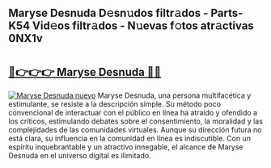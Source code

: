 ## Maryse Desnuda D𝚎sn𝚞dos filtr𝚊dos - Parts-K54 Vid𝚎os filtr𝚊dos - N𝚞evas f𝚘tos atr𝚊ctivas 0NX1v

# <h2><a href="http://mb8k6e.tromn.icu/?c=Maryse+Desnuda">🔗👉👉👉 Maryse Desnuda 🔗🔗</a></h2>

[![Maryse Desnuda nuevo](https://i.imgur.com/pEAQMta.gif)](http://mb8k6e.tromn.icu/?c=Maryse+Desnuda)
Maryse Desnuda, una persona multifacética y estimulante, se resiste a la descripción simple. Su método poco convencional de interactuar con el público en línea ha atraído y ofendido a los críticos, estimulando debates sobre el consentimiento, la moralidad y las complejidades de las comunidades virtuales. Aunque su dirección futura no está clara, su influencia en la comunidad en línea es indiscutible. Con un espíritu inquebrantable y un atractivo innegable, el alcance de Maryse Desnuda en el universo digital es ilimitado.
